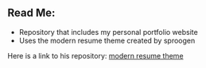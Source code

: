 ## Read Me:

- Repository that includes my personal portfolio website
- Uses the modern resume theme created by sproogen

Here is a link to his repository: [modern resume theme](https://github.com/sproogen/modern-resume-theme?tab=readme-ov-file)


